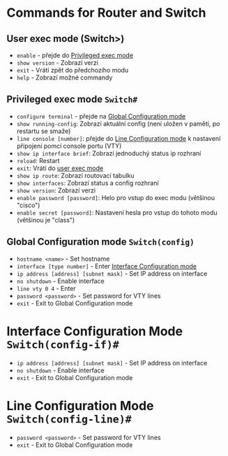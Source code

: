 # Commands for Router and Switch

## User exec mode (Switch>)
* ``enable`` - přejde do [Privileged exec mode](#privileged-exec-mode-switch)
* ``show version`` - Zobrazí verzi
* ``exit`` - Vrátí zpět do předchozího modu
* ``help`` - Zobrazí možné commandy

## Privileged exec mode ``Switch#``
* ``configure terminal`` -  přejde na [Global Configuration mode](#global-configuration-mode-switchconfig)
* ``show running-config``: Zobrazí aktuální config (není uložen v paměti, po restartu se smaže)
* ``line console [number]``: přejde do [Line Configuration mode](#line-configuration-mode-switchconfig-line) k nastavení připojení pomcí console portu (VTY)
* ``show ip interface brief``: Zobrazí jednoduchý status ip rozhraní
* ``reload``: Restart
* ``exit``: Vrátí do [user exec mode](#user-exec-mode-switch)
* ``show ip route``: Zobrazí routovací tabulku
* ``show interfaces``: Zobrazí status a config rozhraní
* ``show version``: Zobrazí verzi
* ``enable password [password]``: Helo pro vstup do exec modu (většinou "cisco")
* ``enable secret [password]``: Nastavení hesla pro vstup do tohoto modu (většinou je "class")


## Global Configuration mode ``Switch(config)``
* ``hostname <name>`` - Set hostname
* ``interface [type number]`` - Enter [Interface Configuration mode](#interface-configuration-mode-switchconfig-if)
* ``ip address [address] [subnet mask]`` - Set IP address on interface
* ``no shutdown`` - Enable interface
* ``line vty 0 4`` - Enter 
* ``password <password>`` - Set password for VTY lines
* ``exit`` - Exit to Global Configuration mode

# Interface Configuration Mode ``Switch(config-if)#``
* ``ip address [address] [subnet mask]`` - Set IP address on interface
* ``no shutdown`` - Enable interface
* ``exit`` - Exit to Global Configuration mode


# Line Configuration Mode ``Switch(config-line)#``
* ``password <password>`` - Set password for VTY lines
* ``exit`` - Exit to Global Configuration mode
